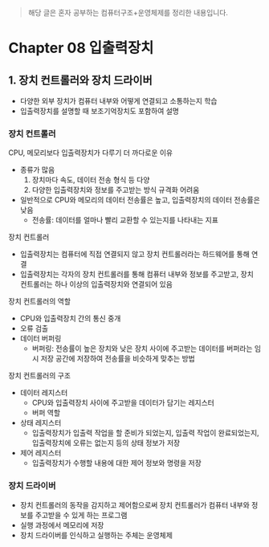 > 해당 글은 혼자 공부하는 컴퓨터구조+운영체제를 정리한 내용입니다.

# Chapter 08 입출력장치

## 1. 장치 컨트롤러와 장치 드라이버

* 다양한 외부 장치가 컴퓨터 내부와 어떻게 연결되고 소통하는지 학습
* 입출력장치를 설명할 때 보조기억장치도 포함하여 설명

### 장치 컨트롤러
CPU, 메모리보다 입출력장치가 다루기 더 까다로운 이유
* 종류가 많음
    1. 장치마다 속도, 데이터 전송 형식 등 다양
    2. 다양한 입출력장치와 정보를 주고받는 방식 규격화 어려움
* 일반적으로 CPU와 메모리의 데이터 전송률은 높고, 입출력장치의 데이터 전송률은 낮음
    * 전송률: 데이터를 얼마나 빨리 교환할 수 있는지를 나타내는 지표

장치 컨트롤러
* 입출력장치는 컴퓨터에 직접 연결되지 않고 장치 컨트롤러라는 하드웨어를 통해 연결
* 입출력장치는 각자의 장치 컨트롤러를 통해 컴퓨터 내부와 정보를 주고받고, 장치 컨트롤러는 하나 이상의 입출력장치와 연결되어 있음

장치 컨트롤러의 역할
* CPU와 입출력장치 간의 통신 중개
* 오류 검출
* 데이터 버퍼링
    * 버퍼링: 전송률이 높은 장치와 낮은 장치 사이에 주고받는 데이터를 버퍼라는 임시 저장 공간에 저장하여 전송률을 비슷하게 맞추는 방법

장치 컨트롤러의 구조
* 데이터 레지스터
    * CPU와 입출력장치 사이에 주고받을 데이터가 담기는 레지스터
    * 버퍼 역할
* 상태 레지스터
    * 입출력장치가 입출력 작업을 할 준비가 되었는지, 입출력 작업이 완료되었는지, 입출력장치에 오류는 없는지 등의 상태 정보가 저장
* 제어 레지스터
    * 입출력장치가 수행할 내용에 대한 제어 정보와 명령을 저장

### 장치 드라이버
* 장치 컨트롤러의 동작을 감지하고 제어함으로써 장치 컨트롤러가 컴퓨터 내부와 정보를 주고받을 수 있게 하는 프로그램
* 실행 과정에서 메모리에 저장
* 장치 드라이버를 인식하고 실행하는 주체는 운영체제